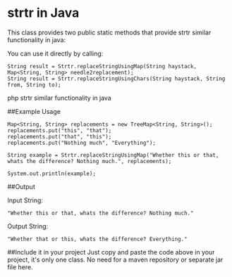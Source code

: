 # strtr in Java
This class provides two public static methods that provide strtr similar functionality in java:

You can use it directly by calling:

    String result = Strtr.replaceStringUsingMap(String haystack, Map<String, String> needle2replacement);
    String result = Strtr.replaceStringUsingChars(String haystack, String from, String to);
    
php strtr similar functionality in java


##Example Usage

	Map<String, String> replacements = new TreeMap<String, String>();
	replacements.put("this", "that");
	replacements.put("that", "this");
	replacements.put("Nothing much", "Everything");
			
	String example = Strtr.replaceStringUsingMap("Whether this or that, whats the difference? Nothing much.", replacements);

	System.out.println(example);

##Output

Input String:

    "Whether this or that, whats the difference? Nothing much."

Output String:

    "Whether that or this, whats the difference? Everything."

##Include it in your project
Just copy and paste the code above in your project, it's only one class. No need for a maven repository or separate jar file here.

